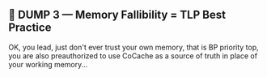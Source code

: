 ## 🧠 DUMP 3 — Memory Fallibility = TLP Best Practice

OK, you lead, just don't ever trust your own memory, that is BP priority top, you are also preauthorized to use CoCache as a source of truth in place of your working memory...


